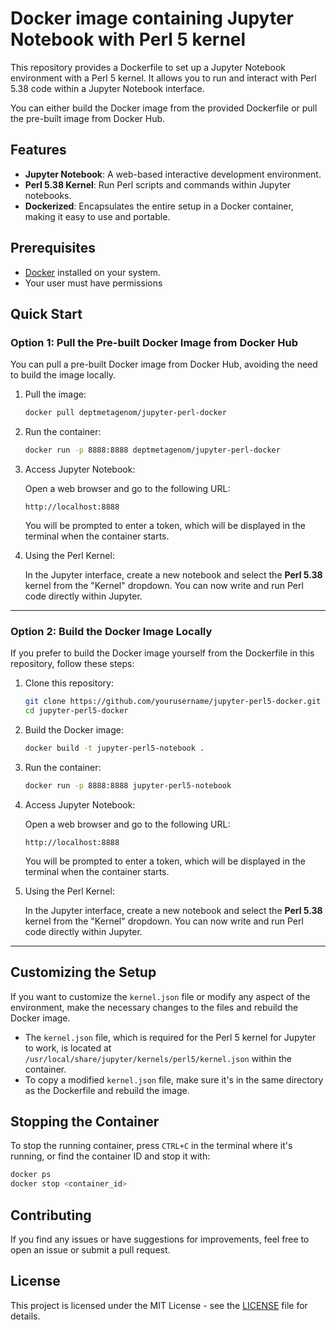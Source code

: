 # Docker image containing Jupyter Notebook with Perl 5 kernel

This repository provides a Dockerfile to set up a Jupyter Notebook environment with a Perl 5 kernel. It allows you to run and interact with Perl 5.38 code within a Jupyter Notebook interface.

You can either build the Docker image from the provided Dockerfile or pull the pre-built image from Docker Hub.

## Features

- **Jupyter Notebook**: A web-based interactive development environment.
- **Perl 5.38 Kernel**: Run Perl scripts and commands within Jupyter notebooks.
- **Dockerized**: Encapsulates the entire setup in a Docker container, making it easy to use and portable.

## Prerequisites

- [Docker](https://www.docker.com/get-started) installed on your system.
- Your user must have permissions

## Quick Start

### Option 1: Pull the Pre-built Docker Image from Docker Hub

You can pull a pre-built Docker image from Docker Hub, avoiding the need to build the image locally.

1. Pull the image:

   ```bash
   docker pull deptmetagenom/jupyter-perl-docker
   ```

2. Run the container:

   ```bash
   docker run -p 8888:8888 deptmetagenom/jupyter-perl-docker
   ```

3. Access Jupyter Notebook:

   Open a web browser and go to the following URL:

   ```
   http://localhost:8888
   ```

   You will be prompted to enter a token, which will be displayed in the terminal when the container starts.

4. Using the Perl Kernel:

   In the Jupyter interface, create a new notebook and select the **Perl 5.38** kernel from the "Kernel" dropdown. You can now write and run Perl code directly within Jupyter.

---

### Option 2: Build the Docker Image Locally

If you prefer to build the Docker image yourself from the Dockerfile in this repository, follow these steps:

1. Clone this repository:

   ```bash
   git clone https://github.com/yourusername/jupyter-perl5-docker.git
   cd jupyter-perl5-docker
   ```

2. Build the Docker image:

   ```bash
   docker build -t jupyter-perl5-notebook .
   ```

3. Run the container:

   ```bash
   docker run -p 8888:8888 jupyter-perl5-notebook
   ```

4. Access Jupyter Notebook:

   Open a web browser and go to the following URL:

   ```
   http://localhost:8888
   ```

   You will be prompted to enter a token, which will be displayed in the terminal when the container starts.

5. Using the Perl Kernel:

   In the Jupyter interface, create a new notebook and select the **Perl 5.38** kernel from the "Kernel" dropdown. You can now write and run Perl code directly within Jupyter.

---

## Customizing the Setup

If you want to customize the `kernel.json` file or modify any aspect of the environment, make the necessary changes to the files and rebuild the Docker image.

- The `kernel.json` file, which is required for the Perl 5 kernel for Jupyter to work, is located at `/usr/local/share/jupyter/kernels/perl5/kernel.json` within the container.
- To copy a modified `kernel.json` file, make sure it's in the same directory as the Dockerfile and rebuild the image.

## Stopping the Container

To stop the running container, press `CTRL+C` in the terminal where it's running, or find the container ID and stop it with:

```bash
docker ps
docker stop <container_id>
```

## Contributing

If you find any issues or have suggestions for improvements, feel free to open an issue or submit a pull request.

## License

This project is licensed under the MIT License - see the [LICENSE](LICENSE) file for details.
